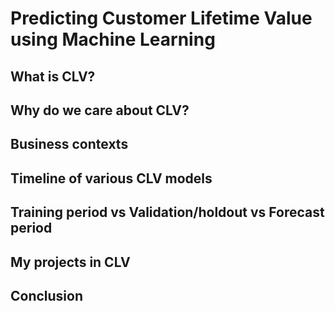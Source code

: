 # Predicting Customer Lifetime Value using Machine Learning



## What is CLV?

## Why do we care about CLV?

## Business contexts

## Timeline of various CLV models

## Training period vs Validation/holdout vs Forecast period

## My projects in CLV

## Conclusion

